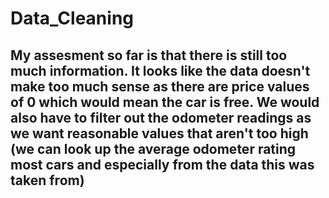 # Data_Cleaning
<h2>My assesment so far is that there is still too much information. It looks like the data doesn't make too much sense as there are price values of 0 which would mean the car is free. We would also have to filter out the odometer readings as we want reasonable values that aren't too high (we can look up the average odometer rating most cars and especially from the data this was taken from)
